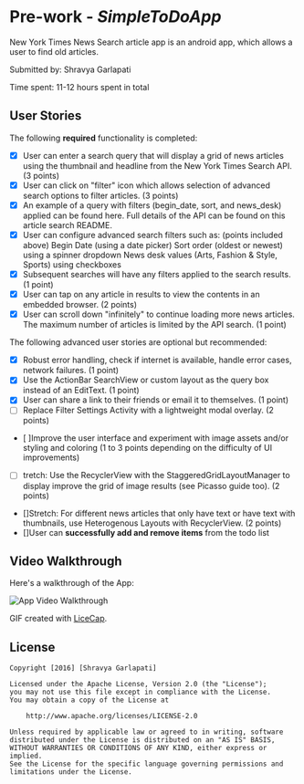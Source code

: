 # Pre-work - *SimpleToDoApp*

New York Times News Search article app is an android app, which allows a user to find old articles.

Submitted by: Shravya Garlapati

Time spent: 11-12 hours spent in total

## User Stories

The following **required** functionality is completed:

* [X] User can enter a search query that will display a grid of news articles using the thumbnail and headline from the New York Times Search API. (3 points)
* [X] User can click on "filter" icon which allows selection of advanced search options to filter articles. (3 points)
* [X] An example of a query with filters (begin_date, sort, and news_desk) applied can be found here. Full details of the API can be found on this article search README.
* [X] User can configure advanced search filters such as: (points included above)
Begin Date (using a date picker)
Sort order (oldest or newest) using a spinner dropdown
News desk values (Arts, Fashion & Style, Sports) using checkboxes
* [X] Subsequent searches will have any filters applied to the search results. (1 point)
* [X] User can tap on any article in results to view the contents in an embedded browser. (2 points)
* [X] User can scroll down "infinitely" to continue loading more news articles. The maximum number of articles is limited by the API search. (1 point)

The following advanced user stories are optional but recommended:

* [X] Robust error handling, check if internet is available, handle error cases, network failures. (1 point)
* [X] Use the ActionBar SearchView or custom layout as the query box instead of an EditText. (1 point)
* [X] User can share a link to their friends or email it to themselves. (1 point)
* [ ] Replace Filter Settings Activity with a lightweight modal overlay. (2 points)
* [ ]Improve the user interface and experiment with image assets and/or styling and coloring (1 to 3 points depending on the difficulty of UI improvements)
* [ ] tretch: Use the RecyclerView with the StaggeredGridLayoutManager to display improve the grid of image results (see Picasso guide too). (2 points)
* []Stretch: For different news articles that only have text or have text with thumbnails, use Heterogenous Layouts with RecyclerView. (2 points)
* []User can **successfully add and remove items** from the todo list

## Video Walkthrough 
Here's a walkthrough of the App:

<img src='http://i.imgur.com/pArANcs.gif' title='App Video Walkthrough' width='' alt='App Video Walkthrough' />

GIF created with [LiceCap](http://www.cockos.com/licecap/).

## License

    Copyright [2016] [Shravya Garlapati]

    Licensed under the Apache License, Version 2.0 (the "License");
    you may not use this file except in compliance with the License.
    You may obtain a copy of the License at

        http://www.apache.org/licenses/LICENSE-2.0

    Unless required by applicable law or agreed to in writing, software
    distributed under the License is distributed on an "AS IS" BASIS,
    WITHOUT WARRANTIES OR CONDITIONS OF ANY KIND, either express or implied.
    See the License for the specific language governing permissions and
    limitations under the License.

